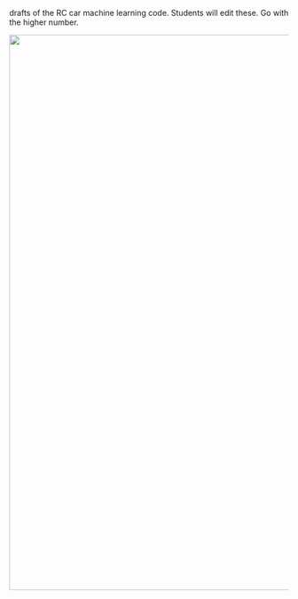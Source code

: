 drafts of the RC car machine learning code. Students will edit these. Go with the higher number.


<img src="https://user-images.githubusercontent.com/5605614/156680219-7a52debb-85cf-46ca-bb1b-9c3c47a67af0.png" width=1000>
